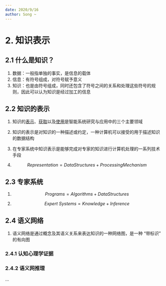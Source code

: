 ```yaml
---
date: 2020/9/16
author: Song ~
---
```




# 2. 知识表示

## 2.1 什么是知识？

1. 数据：一般指单独的事实，是信息的载体
2. 信息：有符号组成，对符号赋予意义
3. 知识：也是由符号组成，同时还包含了符号之间的关系和处理这些符号的规则，因此可以认为知识是经过加工的信息



## 2.2 知识的表示

1. 知识的<u>表示</u>、<u>获取</u>以及<u>使用</u>是智能系统研究与应用中的三个主要领域

2. 知识的表示是对知识的一种描述或约定，一种计算机可以接受的用于描述知识的数据结构

3. 在专家系统中知识表示是能够完成对专家的知识进行计算机处理的一系列技术手段

4. $$
   Representation = Data Structures + Processing Mechanism
   $$




## 2.3 专家系统

1. $$
   Programs = Algorithms + Data Structures
   $$

2. $$
   Expert\ Systems = Knowledge + Inference
   $$



## 2.4 语义网络

1. 语义网络是通过概念及其语义关系来表达知识的一种网络图，是一种 “带标识” 的有向图



### 2.4.1 认知心理学证据

### 2.4.2 语义网推理

…